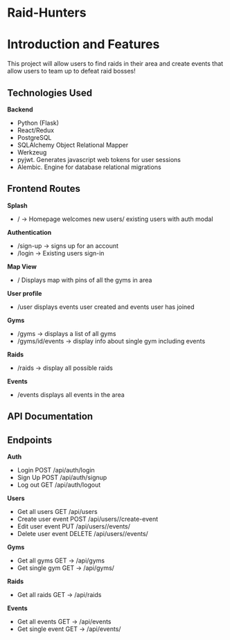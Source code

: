 # Raid-Hunters

# Introduction and Features

This project will allow users to find raids in their area and create events that allow users to team up to defeat raid bosses!


## Technologies Used
**Backend**
- Python (Flask)
- React/Redux
- PostgreSQL
- SQLAlchemy Object Relational Mapper
- Werkzeug
- pyjwt. Generates javascript web tokens for user sessions
- Alembic. Engine for database relational migrations

## Frontend Routes
**Splash**
- / -> Homepage welcomes new users/ existing users with auth modal 

**Authentication**
- /sign-up -> signs up for an account
- /login -> Existing users sign-in

**Map View**
- / Displays map with pins of all the gyms in area

**User profile**
- /user displays events user created and events user has joined

**Gyms**
- /gyms -> displays a list of all gyms
- /gyms/id/events -> display info about single gym including events

**Raids**
- /raids -> display all possible raids

**Events**
- /events displays all events in the area

## API Documentation
## Endpoints
**Auth**
- Login POST /api/auth/login
- Sign Up POST /api/auth/signup
- Log out GET /api/auth/logout

**Users**
- Get all users GET /api/users
- Create user event POST /api/users/<id>/create-event
- Edit user event PUT /api/users/<id>/events/<id>
- Delete user event DELETE /api/users/<id>/events/<id>

**Gyms**
- Get all gyms GET -> /api/gyms
- Get single gym GET -> /api/gyms/<id>

**Raids**
- Get all raids GET -> /api/raids

**Events**
- Get all events GET -> /api/events
- Get single event GET -> /api/events/<id>
